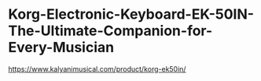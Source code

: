 # Korg-Electronic-Keyboard-EK-50IN-The-Ultimate-Companion-for-Every-Musician
https://www.kalyanimusical.com/product/korg-ek50in/
